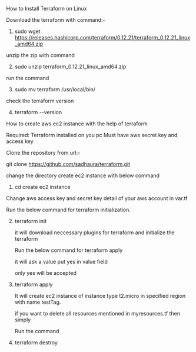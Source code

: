 How to Install Terraform on Linux

Download the terraform with command:-

1. sudo wget https://releases.hashicorp.com/terraform/0.12.21/terraform_0.12.21_linux_amd64.zip

unzip the zip with command 

2. sudo unzip terraform_0.12.21_linux_amd64.zip

run the command 

3. sudo mv terraform /usr/local/bin/

check the terraform version

4. terraform --version

How to create aws ec2 instance with the help of terraform

Required:
Terraform installed on you pc
Must have aws secret key and access key

Clone the repository from url:-

  git clone https://github.com/sadhaura/terraform.git  
  
  change the directory create ec2 instance with below command
  
 1. cd create ec2 instance

   Change aws access key and secret key detail of your aws account in var.tf

   Run the below command for terraform initialization.
   
2. terraform init

   it will download neccessary plugins for terraform and initialize the terraform

   Run the below command for terraform apply 
   
   it will ask a value put yes in value field
   
   only yes will be accepted

3. terraform apply

   It will create ec2 instance  of instance type t2.micro in specified region with name testTag.

   if you want to delete all resources mentioned in myresources.tf then simply  
   
   Run the command
 
4. terraform destroy










